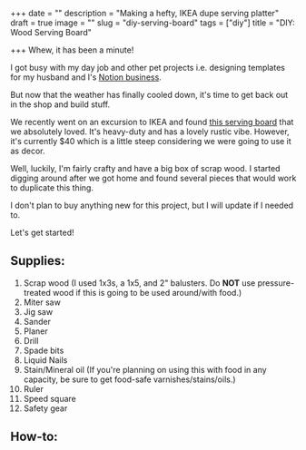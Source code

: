+++
date = ""
description = "Making a hefty, IKEA dupe serving platter"
draft = true
image = ""
slug = "diy-serving-board"
tags = ["diy"]
title = "DIY: Wood Serving Board"

+++
Whew, it has been a minute!

I got busy with my day job and other pet projects i.e. designing templates for my husband and I's [Notion business](https://nicklafferty.gumroad.com/).

But now that the weather has finally cooled down, it's time to get back out in the shop and build stuff.

We recently went on an excursion to IKEA and found [this serving board](https://www.ikea.com/us/en/p/artistisk-cutting-board-oak-80511083/) that we absolutely loved. It's heavy-duty and has a lovely rustic vibe. However, it's currently $40 which is a little steep considering we were going to use it as decor.

Well, luckily, I'm fairly crafty and have a big box of scrap wood. I started digging around after we got home and found several pieces that would work to duplicate this thing.

I don't plan to buy anything new for this project, but I will update if I needed to.

Let's get started!

## Supplies:

 1. Scrap wood (I used 1x3s, a 1x5, and 2" balusters. Do **NOT** use pressure-treated wood if this is going to be used around/with food.)
 2. Miter saw
 3. Jig saw
 4. Sander
 5. Planer
 6. Drill
 7. Spade bits
 8. Liquid Nails
 9. Stain/Mineral oil (If you're planning on using this with food in any capacity, be sure to get food-safe varnishes/stains/oils.)
10. Ruler
11. Speed square
12. Safety gear

## How-to: